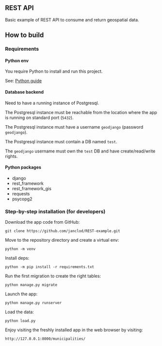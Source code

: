 ## REST API

Basic example of REST API to consume and return geospatial data.

## How to build

### Requirements

#### Python env

You require Python to install and run this project.

See: [Python guide](https://docs.python-guide.org/starting/install3/linux/)

#### Database backend

Need to have a running instance of Postgresql.

The Postgresql instance must be reachable from the location where the app is running on standard port (`5432`).

The Postgresql instance must have a username `geodjango` (password `geodjango`).

The Postgresql instance must contain a DB named `test`.

The `geodjango` username must own the `test` DB and have create/read/write rights.

#### Python packages

- django
- rest_framework
- rest_framework_gis
- requests
- psycopg2

### Step-by-step installation (for developers)

Download the app code from GitHub:

```git clone https://github.com/janclod/REST-example.git``` 

Move to the repository directory and create a virtual env:

```python -m venv```

Install deps:

```python -m pip install -r requirements.txt```

Run the first migration to create the right tables:

```python manage.py migrate```

Launch the app:

```python manage.py runserver```

Load the data:

```python load.py```

Enjoy visiting the freshly installed app in the web browser by visiting:

```http://127.0.0.1:8000/municipalities/```